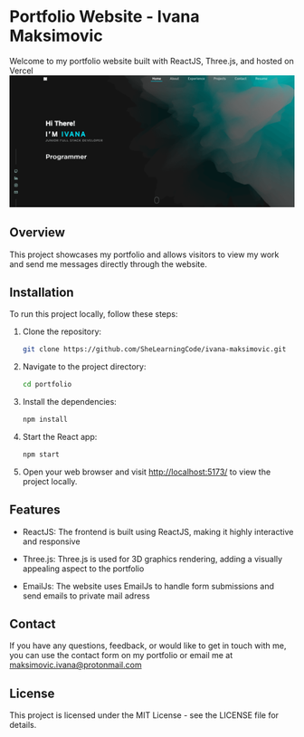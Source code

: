 # Portfolio Website - Ivana Maksimovic

Welcome to my portfolio website built with ReactJS, Three.js, and hosted on Vercel
![Portfolio Screenshot](public/preview.png)

## Overview

This project showcases my portfolio and allows visitors to view my work and send me messages directly through the website.


## Installation

To run this project locally, follow these steps:

1. Clone the repository:

   ```bash
   git clone https://github.com/SheLearningCode/ivana-maksimovic.git
   ```

2. Navigate to the project directory:

    ```bash
    cd portfolio
    ```

3. Install the dependencies:

    ```bash
    npm install
    ```

4. Start the React app:

    ```bash
    npm start
    ```

5. Open your web browser and visit <http://localhost:5173/> to view the project locally.

## Features

- ReactJS: The frontend is built using ReactJS, making it highly interactive and responsive

- Three.js: Three.js is used for 3D graphics rendering, adding a visually appealing aspect to the portfolio

- EmailJs: The website uses EmailJs to handle form submissions and send emails to private mail adress 


## Contact

If you have any questions, feedback, or would like to get in touch with me, you can use the contact form on my portfolio or email me at <maksimovic.ivana@protonmail.com>

## License

This project is licensed under the MIT License - see the LICENSE file for details.

